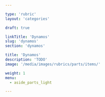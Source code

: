 ```yaml
---

type: 'rubric'
layout: 'categories'

draft: true

linkTitle: 'Dynamos'
slug: 'dynamos'
section: 'dynamos'

title: 'Dynamos'
description: 'TODO'
image: '/media/images/rubrics/parts/items/'

weight: 1
menu:
  - aside_parts_light  

---
```

